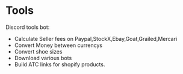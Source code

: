 # Tools

Discord tools bot:
- Calculate Seller fees on Paypal,StockX,Ebay,Goat,Grailed,Mercari
- Convert Money between currencys
- Convert shoe sizes
- Download various bots
- Build ATC links for shopify products.
